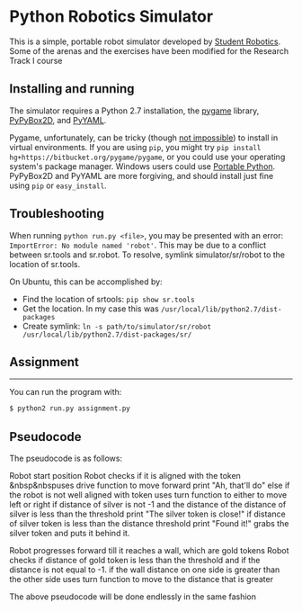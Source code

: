 Python Robotics Simulator
================================

This is a simple, portable robot simulator developed by [Student Robotics](https://studentrobotics.org).
Some of the arenas and the exercises have been modified for the Research Track I course

Installing and running
----------------------

The simulator requires a Python 2.7 installation, the [pygame](http://pygame.org/) library, [PyPyBox2D](https://pypi.python.org/pypi/pypybox2d/2.1-r331), and [PyYAML](https://pypi.python.org/pypi/PyYAML/).

Pygame, unfortunately, can be tricky (though [not impossible](http://askubuntu.com/q/312767)) to install in virtual environments. If you are using `pip`, you might try `pip install hg+https://bitbucket.org/pygame/pygame`, or you could use your operating system's package manager. Windows users could use [Portable Python](http://portablepython.com/). PyPyBox2D and PyYAML are more forgiving, and should install just fine using `pip` or `easy_install`.

## Troubleshooting

When running `python run.py <file>`, you may be presented with an error: `ImportError: No module named 'robot'`. This may be due to a conflict between sr.tools and sr.robot. To resolve, symlink simulator/sr/robot to the location of sr.tools.

On Ubuntu, this can be accomplished by:
* Find the location of srtools: `pip show sr.tools`
* Get the location. In my case this was `/usr/local/lib/python2.7/dist-packages`
* Create symlink: `ln -s path/to/simulator/sr/robot /usr/local/lib/python2.7/dist-packages/sr/`

## Assignment
-----------------------------
 

You can run the program with:

```bash
$ python2 run.py assignment.py
```


## Pseudocode

The pseudocode is as follows:

Robot start position
Robot checks if it is aligned with the token
&nbsp&nbspuses drive function to move forward
	print "Ah, that'll do"
else if the robot is not well aligned with token
	uses turn function to either to move left or right
if distance of silver is not -1 and the distance of the distance of silver is less than the threshold 
	print "The silver token is close!"
	if distance of silver token is less than the distance threshold
	    print "Found it!"
	    grabs the silver token and puts it behind it.

Robot progresses forward till it reaches a wall, which are gold tokens
Robot checks if distance of gold token is less than the threshold and if the distance is not equal to -1.
	if the wall distance on one side is greater than the other side
	    uses turn function to move to the distance that is greater

The above pseudocode will be done endlessly in the same fashion

  


